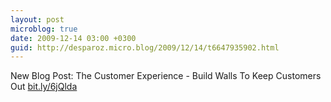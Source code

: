 ```yaml
---
layout: post
microblog: true
date: 2009-12-14 03:00 +0300
guid: http://desparoz.micro.blog/2009/12/14/t6647935902.html
---
```

New Blog Post: The Customer Experience - Build Walls To Keep Customers Out [bit.ly/6jQlda](http://bit.ly/6jQlda)

